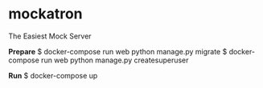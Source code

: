 # mockatron
The Easiest Mock Server

**Prepare**
$ docker-compose run web python manage.py migrate
$ docker-compose run web python manage.py createsuperuser

**Run**
$ docker-compose up
